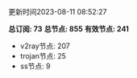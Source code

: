 更新时间2023-08-11 08:52:27

**总订阅: 73**
**总节点: 855**
**有效节点: 241**
- v2ray节点: 207
- trojan节点: 25
- ss节点: 9
